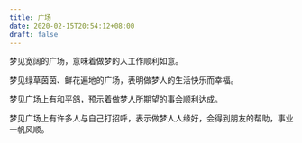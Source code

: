 ```yaml
---
title: 广场
date: 2020-02-15T20:54:12+08:00
draft: false
---
```


梦见宽阔的广场，意味着做梦的人工作顺利如意。



梦见绿草茵茵、鲜花遍地的广场，表明做梦人的生活快乐而幸福。



梦见广场上有和平鸽，预示着做梦人所期望的事会顺利达成。



梦见广场上有许多人与自己打招呼，表示做梦人人缘好，会得到朋友的帮助，事业一帆风顺。

